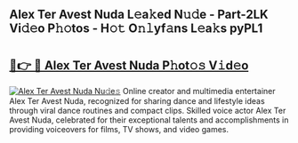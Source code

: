 ## Alex Ter Avest Nuda L𝚎a𝚔ed N𝚞𝚍e - Part-2LK Vi𝚍𝚎o P𝚑𝚘tos - H𝚘𝚝 O𝚗𝚕yf𝚊ns L𝚎a𝚔s pyPL1

# <h2><a href="http://kf169c.oniu.top/?m=Alex+Ter+Avest+Nuda">🔗👉 🔴 Alex Ter Avest Nuda P𝚑ot𝚘𝚜 V𝚒d𝚎o</a></h2>

[![Alex Ter Avest Nuda Nu𝚍e𝚜](https://i.imgur.com/0qMVB7G.gif)](http://kf169c.oniu.top/?m=Alex+Ter+Avest+Nuda)
Online creator and multimedia entertainer Alex Ter Avest Nuda, recognized for sharing dance and lifestyle ideas through viral dance routines and compact clips. Skilled voice actor Alex Ter Avest Nuda, celebrated for their exceptional talents and accomplishments in providing voiceovers for films, TV shows, and video games.  
